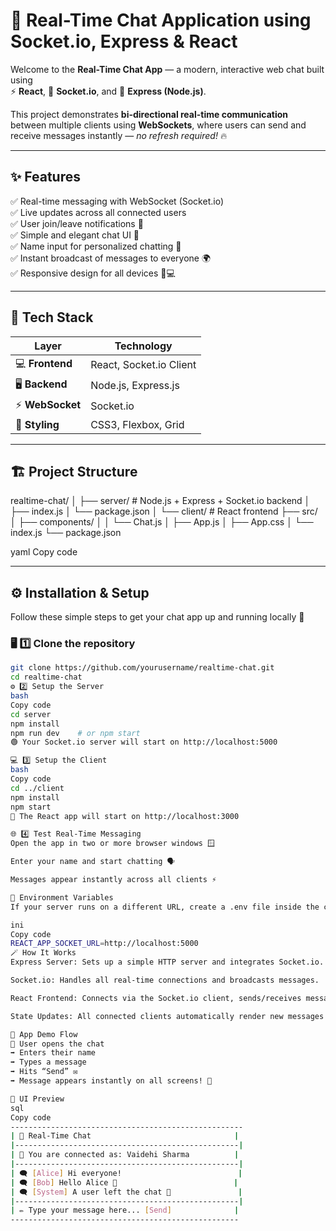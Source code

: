 # 💬 Real-Time Chat Application using Socket.io, Express & React

Welcome to the **Real-Time Chat App** — a modern, interactive web chat built using  
⚡ **React**, 🧠 **Socket.io**, and 🚀 **Express (Node.js)**.

This project demonstrates **bi-directional real-time communication** between multiple clients using **WebSockets**, where users can send and receive messages instantly — *no refresh required!* 🔥  

---

## ✨ Features

✅ Real-time messaging with WebSocket (Socket.io)  
✅ Live updates across all connected users  
✅ User join/leave notifications 🔔  
✅ Simple and elegant chat UI 💬  
✅ Name input for personalized chatting 👤  
✅ Instant broadcast of messages to everyone 🌍  
✅ Responsive design for all devices 📱💻  

---

## 🧠 Tech Stack

| Layer | Technology |
|-------|-------------|
| 💻 **Frontend** | React, Socket.io Client |
| 🖥️ **Backend** | Node.js, Express.js |
| ⚡ **WebSocket** | Socket.io |
| 🎨 **Styling** | CSS3, Flexbox, Grid |

---

## 🏗️ Project Structure

realtime-chat/
│
├── server/ # Node.js + Express + Socket.io backend
│ ├── index.js
│ └── package.json
│
└── client/ # React frontend
├── src/
│ ├── components/
│ │ └── Chat.js
│ ├── App.js
│ ├── App.css
│ └── index.js
└── package.json

yaml
Copy code

---

## ⚙️ Installation & Setup

Follow these simple steps to get your chat app up and running locally 🚀

### 🖥️ 1️⃣ Clone the repository
```bash
git clone https://github.com/yourusername/realtime-chat.git
cd realtime-chat
⚙️ 2️⃣ Setup the Server
bash
Copy code
cd server
npm install
npm run dev    # or npm start
🟢 Your Socket.io server will start on http://localhost:5000

💻 3️⃣ Setup the Client
bash
Copy code
cd ../client
npm install
npm start
💬 The React app will start on http://localhost:3000

🌐 4️⃣ Test Real-Time Messaging
Open the app in two or more browser windows 🪟

Enter your name and start chatting 🗣️

Messages appear instantly across all clients ⚡

🧩 Environment Variables
If your server runs on a different URL, create a .env file inside the client/ folder:

ini
Copy code
REACT_APP_SOCKET_URL=http://localhost:5000
🪄 How It Works
Express Server: Sets up a simple HTTP server and integrates Socket.io.

Socket.io: Handles all real-time connections and broadcasts messages.

React Frontend: Connects via the Socket.io client, sends/receives messages instantly.

State Updates: All connected clients automatically render new messages — no reload needed! 💥

💬 App Demo Flow
🧑 User opens the chat
➡️ Enters their name
➡️ Types a message
➡️ Hits “Send” ✉️
➡️ Message appears instantly on all screens! 🔄

🎨 UI Preview
sql
Copy code
----------------------------------------------------
| 💬 Real-Time Chat                                |
|--------------------------------------------------|
| 👤 You are connected as: Vaidehi Sharma          |
|--------------------------------------------------|
| 🗨️ [Alice] Hi everyone!                          |
| 🗨️ [Bob] Hello Alice 👋                          |
| 🗨️ [System] A user left the chat 💨               |
|--------------------------------------------------|
| ✏️ Type your message here... [Send]              |
---------------------------------------------------

